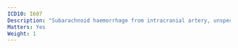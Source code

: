 ```yaml
---
ICD10: I607
Description: "Subarachnoid haemorrhage from intracranial artery, unspecified"
Matters: Yes
Weight: 1
---
```


